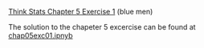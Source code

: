 [Think Stats Chapter 5 Exercise 1](http://greenteapress.com/thinkstats2/html/thinkstats2006.html#toc50) (blue men)

The solution to the chapeter 5 excercise can be found at [chap05exc01.ipnyb](chap05exc01.ipynb)
